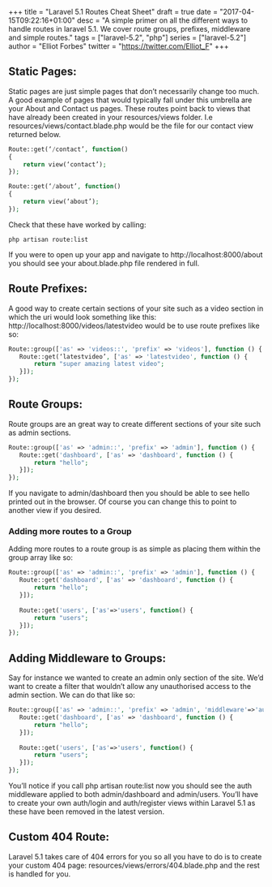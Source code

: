 +++
title = "Laravel 5.1 Routes Cheat Sheet"
draft = true
date = "2017-04-15T09:22:16+01:00"
desc = "A simple primer on all the different ways to handle routes in laravel 5.1. We cover route groups, prefixes, middleware and simple routes."
tags = ["laravel-5.2", "php"]
series = ["laravel-5.2"]
author = "Elliot Forbes"
twitter = "https://twitter.com/Elliot_F"
+++

<h2>Static Pages:</h2>

<p>Static pages are just simple pages that don’t necessarily change too much. A good example of pages that would typically fall under this umbrella are your About and Contact us pages. These routes point back to views that have already been created in your resources/views folder. I.e resources/views/contact.blade.php would be the file for our contact view returned below.</p>

~~~php
Route::get(‘/contact’, function() 
{
    return view(‘contact’);
});

Route::get(‘/about’, function()
{
    return view(‘about’);
});
~~~

<p>Check that these have worked by calling:</p>

~~~
php artisan route:list
~~~

<p>If you were to open up your app and navigate to http://localhost:8000/about you should see your about.blade.php file rendered in full.</p>

<h2>Route Prefixes:</h2>

<p>A good way to create certain sections of your site such as a video section in which the uri would look something like this: http://localhost:8000/videos/latestvideo would be to use route prefixes like so:</p>

~~~php
Route::group(['as' => 'videos::', 'prefix' => 'videos'], function () {
   Route::get(‘latestvideo’, ['as' => 'latestvideo', function () {
       return "super amazing latest video";
   }]);
});
~~~

<h2>Route Groups:</h2>

<p>Route groups are an great way to create different sections of your site such as admin sections.</p>

~~~php
Route::group(['as' => 'admin::', 'prefix' => 'admin'], function () {
   Route::get('dashboard', ['as' => 'dashboard', function () {
       return "hello";
   }]);
});
~~~

<p>If you navigate to admin/dashboard then you should be able to see hello printed out in the browser. Of course you can change this to point to another view if you desired.</p>

<h3>Adding more routes to a Group</h3>

<p>Adding more routes to a route group is as simple as placing them within the group array like so:</p>

~~~php
Route::group(['as' => 'admin::', 'prefix' => 'admin'], function () {
   Route::get('dashboard', ['as' => 'dashboard', function () {
       return "hello";
   }]);
   
   Route::get('users', ['as'=>'users', function() {
       return "users";
   }]);
});
~~~

<h2>Adding Middleware to Groups:</h2>

<p>Say for instance we wanted to create an admin only section of the site. We’d want to create a filter that wouldn’t allow any unauthorised access to the admin section. We can do that like so:</p>

~~~php
Route::group(['as' => 'admin::', 'prefix' => 'admin', 'middleware'=>'auth'], function () {
   Route::get('dashboard', ['as' => 'dashboard', function () {
       return "hello";
   }]);
   
   Route::get('users', ['as'=>'users', function() {
       return "users";
   }]);
});
~~~

<p>You’ll notice if you call php artisan route:list now you should see the auth middleware applied to both admin/dashboard and admin/users. You’ll have to create your own auth/login and auth/register views within Laravel 5.1 as these have been removed in the latest version.</p>

<h2>Custom 404 Route:</h2>

<p>Laravel 5.1 takes care of 404 errors for you so all you have to do is to create your custom 404 page: resources/views/errors/404.blade.php and the rest is handled for you.</p>